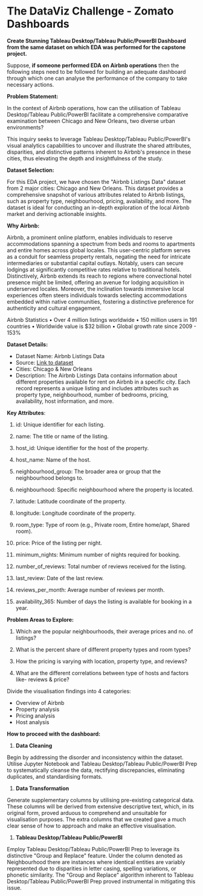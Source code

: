 
# The DataViz Challenge - **Zomato Dashboards**

**Create Stunning Tableau Desktop/Tableau Public/PowerBI Dashboard from the same dataset on which EDA was performed for the capstone project.**

Suppose, **if someone performed EDA on Airbnb operations** then the following steps need to be followed for building an adequate dashboard through which one can analyse the performance of the company to take necessary actions.

**Problem Statement:**

In the context of Airbnb operations, how can the utilisation of Tableau Desktop/Tableau Public/PowerBI facilitate a comprehensive comparative examination between Chicago and New Orleans, two diverse urban environments?

This inquiry seeks to leverage Tableau Desktop/Tableau Public/PowerBI's visual analytics capabilities to uncover and illustrate the shared attributes, disparities, and distinctive patterns inherent to Airbnb's presence in these cities, thus elevating the depth and insightfulness of the study.

**Dataset Selection:**

For this EDA project, we have chosen the "Airbnb Listings Data" dataset from 2 major cities: Chicago and New Orleans. This dataset provides a comprehensive snapshot of various attributes related to Airbnb listings, such as property type, neighbourhood, pricing, availability, and more. The dataset is ideal for conducting an in-depth exploration of the local Airbnb market and deriving actionable insights.

**Why Airbnb:**

Airbnb, a prominent online platform, enables individuals to reserve accommodations spanning a spectrum from beds and rooms to apartments and entire homes across global locales. This user-centric platform serves as a conduit for seamless property rentals, negating the need for intricate intermediaries or substantial capital outlays. Notably, users can secure lodgings at significantly competitive rates relative to traditional hotels. Distinctively, Airbnb extends its reach to regions where convectional hotel presence might be limited, offering an avenue for lodging acquisition in underserved locales. Moreover, the inclination towards immersive local experiences often steers individuals towards selecting accommodations embedded within native communities, fostering a distinctive preference for authenticity and cultural engagement.

Airbnb Statistics • Over 4 million listings worldwide • 150 million users in 191 countries • Worldwide value is $32 billion • Global growth rate since 2009 - 153%

**Dataset Details:**

- Dataset Name: Airbnb Listings Data
- Source: [Link to dataset](http://insideairbnb.com/get-the-data/)
- Cities: Chicago & New Orleans
- Description: The Airbnb Listings Data contains information about different properties available for rent on Airbnb in a specific city. Each record represents a unique listing and includes attributes such as property type, neighbourhood, number of bedrooms, pricing, availability, host information, and more.

**Key Attributes**:

1. id: Unique identifier for each listing.

2. name: The title or name of the listing.

3. host_id: Unique identifier for the host of the property.

4. host_name: Name of the host.

5. neighbourhood_group: The broader area or group that the neighbourhood belongs to.

6. neighbourhood: Specific neighbourhood where the property is located.

7. latitude: Latitude coordinate of the property.

8. longitude: Longitude coordinate of the property.

9. room_type: Type of room (e.g., Private room, Entire home/apt, Shared room).

10. price: Price of the listing per night.

11. minimum_nights: Minimum number of nights required for booking.

12. number_of_reviews: Total number of reviews received for the listing.

13. last_review: Date of the last review.

14. reviews_per_month: Average number of reviews per month.

15. availability_365: Number of days the listing is available for booking in a year.

**Problem Areas to Explore:**

1. Which are the popular neighbourhoods, their average prices and no. of listings?

2. What is the percent share of different property types and room types?

3. How the pricing is varying with location, property type, and reviews?

4. What are the different correlations between type of hosts and factors like- reviews & price?

Divide the visualisation findings into 4 categories:

- Overview of Airbnb
- Property analysis
- Pricing analysis
- Host analysis

**How to proceed with the dashboard:**

1. **Data Cleaning**

Begin by addressing the disorder and inconsistency within the dataset. Utilise Jupyter Notebook and Tableau Desktop/Tableau Public/PowerBI Prep to systematically cleanse the data, rectifying discrepancies, eliminating duplicates, and standardising formats.

1. **Data Transformation**

Generate supplementary columns by utilising pre-existing categorical data. These columns will be derived from extensive descriptive text, which, in its original form, proved arduous to comprehend and unsuitable for visualisation purposes. The extra columns that we created gave a much clear sense of how to approach and make an effective visualisation.

1. **Tableau Desktop/Tableau Public/PowerBI**

Employ Tableau Desktop/Tableau Public/PowerBI Prep to leverage its distinctive "Group and Replace" feature. Under the column denoted as Neighbourhood there are instances where identical entities are variably represented due to disparities in letter casing, spelling variations, or phonetic similarity. The "Group and Replace" algorithm inherent to Tableau Desktop/Tableau Public/PowerBI Prep proved instrumental in mitigating this issue.
